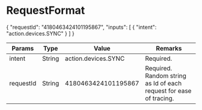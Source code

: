 # RequestFormat

{
    "requestId": "4180463424101195867",
    "inputs": [
        {
            "intent": "action.devices.SYNC"
        }
    ]
}

| Params    | Type   | Value               | Remarks                                                      |
| --------- | ------ | ------------------- | ------------------------------------------------------------ |
| intent    | String | action.devices.SYNC | Required.                                                    |
| requestId | String | 4180463424101195867 | Required. Random string as Id of each request for ease of tracing. |

